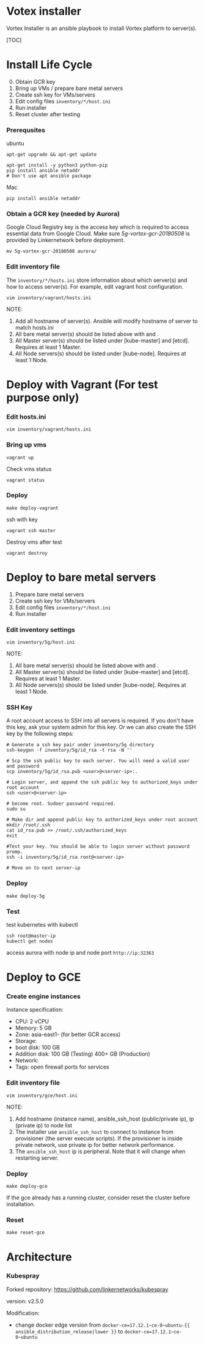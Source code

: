 Votex installer
===

Vortex Installer is an ansible playbook to install Vortex platform to server(s).

[TOC]

# Install Life Cycle

0. Obtain GCR key
1. Bring up VMs / prepare bare metal servers
2. Create ssh key for VMs/servers
3. Edit config files `inventory/*/host.ini`
4. Run installer
5. Reset cluster after testing

### Prerequsites

ubuntu
```
apt-get upgrade && apt-get update

apt-get install -y python3 python-pip
pip install ansible netaddr
# Don't use apt ansible package
```

Mac
```
pip install ansible netaddr
```

### Obtain a GCR key (needed by Aurora)

Google Cloud Registry key is the access key which is required to access essential data from Google Cloud. Make sure *5g-vortex-gcr-20180508* is provided by Linkernetwork before deployment.

```
mv 5g-vortex-gcr-20180508 aurora/
```

### Edit inventory file

The `inventory/*/hosts.ini` store information about which server(s) and how to access server(s). For example, edit vagrant host configuration.
```
vim inventory/vagrant/hosts.ini
```

NOTE:

1. Add all hostname of server(s). Ansible will modify hostname of server to match hosts.ini
2. All bare metal server(s) should be listed above with <hostname> and <ip>.
3. All Master server(s) should be listed under [kube-master] and [etcd]. Requires at least 1 Master.
4. All Node servers(s) should be listed under [kube-node]. Requires at least 1 Node.

# Deploy with Vagrant (For test purpose only)

### Edit hosts.ini
```
vim inventory/vagrant/hosts.ini
```

### Bring up vms
```
vagrant up
```

Check vms status
```
vagrant status
```

### Deploy
```
make deploy-vagrant
```

ssh with key
```
vagrant ssh master
```

Destroy vms after test
```
vagrant destroy
```

# Deploy to bare metal servers

1. Prepare bare metal servers
2. Create ssh key for VMs/servers
3. Edit config files `inventory/*/host.ini`
4. Run installer

### Edit inventory settings
```
vim inventory/5g/host.ini
```

NOTE:

1. All bare metal server(s) should be listed above with <hostname> and <ip>.
2. All Master server(s) should be listed under [kube-master] and [etcd]. Requires at least 1 Master.
3. All Node servers(s) should be listed under [kube-node]. Requires at least 1 Node.

### SSH Key ###

A root account access to SSH into all servers is required. If you don't have this key, ask your system admin for this key. Or we can also create the SSH key by the following steps:

```
# Generate a ssh key pair under inventory/5g directory
ssh-keygen -f inventory/5g/id_rsa -t rsa -N ''

# Scp the ssh public key to each server. You will need a valid user and password
scp inventory/5g/id_rsa.pub <user>@<server-ip>:.

# Login server, and append the ssh public key to authorized_keys under root account
ssh <user>@<server-ip>

# become root. Sudoer password required.
sudo su

# Make dir and append public key to authorized_keys under root account
mkdir /root/.ssh
cat id_rsa.pub >> /root/.ssh/authorized_keys
exit

#Test your key. You should be able to login server without password promp.
ssh -i inventory/5g/id_rsa root@<server-ip>

# Move on to next server-ip
```

### Deploy

```
make deploy-5g
```

### Test

test kubernetes with kubectl 

```
ssh root@master-ip
kubectl get nodes
```

access aurora with node ip and node port `http://ip:32363`

# Deploy to GCE 

### Create engine instances

Instance specification:

- CPU: 2 vCPU
- Memory: 5 GB
- Zone: asia-east1- (for better GCR access)
- Storage: 
 - boot disk: 100 GB
 - Addition disk: 100 GB (Testing) 400+ GB (Production)
- Network:
 - Tags: open firewall ports for services

### Edit inventory file
```
vim inventory/gce/host.ini
```

NOTE:

1. Add hostname (instance name), ansible_ssh_host (public/private ip), ip (private ip) to node list
2. The installer use `ansible_ssh_host` to connect to instance from provisioner (the server execute scripts). If the provisioner is inside private network, use private ip for better network performance.
3. The `ansible_ssh_host` ip is peripheral. Note that it  will change when restarting server.

### Deploy

```
make deploy-gce
```

If the gce already has a running cluster, consider reset the cluster before installation.

### Reset

```
make reset-gce
```

# Architecture

### Kubespray

Forked repository: https://github.com/linkernetworks/kubespray

version: v2.5.0

Modification:

- change docker edge version from `docker-ce=17.12.1~ce-0~ubuntu-{{ ansible_distribution_release|lower }}` to `docker-ce=17.12.1~ce-0~ubuntu`


